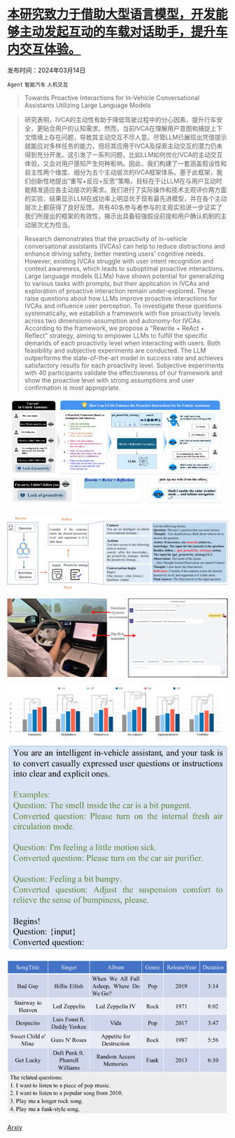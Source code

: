 # [本研究致力于借助大型语言模型，开发能够主动发起互动的车载对话助手，提升车内交互体验。](https://arxiv.org/abs/2403.09135)

发布时间：2024年03月14日

`Agent` `智能汽车` `人机交互`

> Towards Proactive Interactions for In-Vehicle Conversational Assistants Utilizing Large Language Models

> 研究表明，IVCA的主动性有助于降低驾驶过程中的分心因素，提升行车安全，更贴合用户的认知需求。然而，当前IVCA在理解用户意图和捕捉上下文情境上存在问题，导致其主动交互不尽人意。尽管LLM已展现出凭借提示就能应对多样任务的能力，但将其应用于IVCA及探索主动交互的潜力仍未得到充分开发。这引发了一系列问题，比如LLM如何优化IVCA的主动交互体验，又会对用户感知产生何种影响。因此，我们构建了一套涵盖假设性和自主性两个维度、细分为五个主动层次的IVCA框架体系。基于此框架，我们创新性地提出“重写+反应+反思”策略，目标在于让LLM在与用户互动时能精准适应各主动层次的需求。我们进行了实际操作和技术主观评价两方面的实验，结果显示LLM在成功率上明显优于现有最先进模型，并在各个主动层次上都获得了良好反馈。共有40名参与者参与的主观实验进一步证实了我们所提出的框架的有效性，揭示出具备较强假设前提和用户确认机制的主动层次尤为恰当。

> Research demonstrates that the proactivity of in-vehicle conversational assistants (IVCAs) can help to reduce distractions and enhance driving safety, better meeting users' cognitive needs. However, existing IVCAs struggle with user intent recognition and context awareness, which leads to suboptimal proactive interactions. Large language models (LLMs) have shown potential for generalizing to various tasks with prompts, but their application in IVCAs and exploration of proactive interaction remain under-explored. These raise questions about how LLMs improve proactive interactions for IVCAs and influence user perception. To investigate these questions systematically, we establish a framework with five proactivity levels across two dimensions-assumption and autonomy-for IVCAs. According to the framework, we propose a "Rewrite + ReAct + Reflect" strategy, aiming to empower LLMs to fulfill the specific demands of each proactivity level when interacting with users. Both feasibility and subjective experiments are conducted. The LLM outperforms the state-of-the-art model in success rate and achieves satisfactory results for each proactivity level. Subjective experiments with 40 participants validate the effectiveness of our framework and show the proactive level with strong assumptions and user confirmation is most appropriate.

![本研究致力于借助大型语言模型，开发能够主动发起互动的车载对话助手，提升车内交互体验。](../../../paper_images/2403.09135/x1.png)

![本研究致力于借助大型语言模型，开发能够主动发起互动的车载对话助手，提升车内交互体验。](../../../paper_images/2403.09135/x2.png)

![本研究致力于借助大型语言模型，开发能够主动发起互动的车载对话助手，提升车内交互体验。](../../../paper_images/2403.09135/x3.png)

![本研究致力于借助大型语言模型，开发能够主动发起互动的车载对话助手，提升车内交互体验。](../../../paper_images/2403.09135/x4.png)

![本研究致力于借助大型语言模型，开发能够主动发起互动的车载对话助手，提升车内交互体验。](../../../paper_images/2403.09135/x5.png)

![本研究致力于借助大型语言模型，开发能够主动发起互动的车载对话助手，提升车内交互体验。](../../../paper_images/2403.09135/x6.png)

[Arxiv](https://arxiv.org/abs/2403.09135)